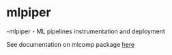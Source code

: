 # mlpiper
-mlpiper - ML pipelines instrumentation and deployment

See documentation on mlcomp package [here](mlcomp/README.md)
